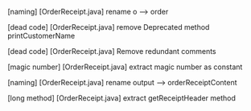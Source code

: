 [naming] [OrderReceipt.java] rename o --> order

[dead code] [OrderReceipt.java] remove Deprecated method printCustomerName

[dead code] [OrderReceipt.java] Remove redundant comments

[magic number] [OrderReceipt.java] extract magic number as constant

[naming] [OrderReceipt.java] rename output --> orderReceiptContent

[long method] [OrderReceipt.java] extract getReceiptHeader method
